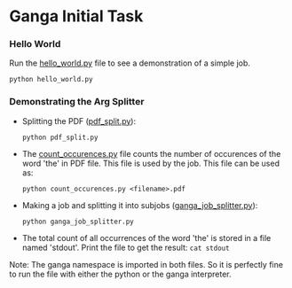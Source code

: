 # Ganga Initial Task

### Hello World
  Run the [hello_world.py](./hello_world.py) file to see a demonstration of a simple job. 
   
   `python hello_world.py`


### Demonstrating the Arg Splitter

  * Splitting the PDF ([pdf_split.py](./pdf_split.py)): 
  
    `python pdf_split.py`
    
  * The [count_occurences.py](./count_occurences.py) file counts the number of occurences of the word 'the' in PDF file. This file is used by the job. This file can be used as:
  
    `python count_occurences.py <filename>.pdf`
    
  * Making a job and splitting it into subjobs ([ganga_job_splitter.py](./ganga_job_splitter.py)): 
  
    `python ganga_job_splitter.py`
   
  * The total count of all occurrences of the word 'the' is stored in a file named 'stdout'. Print the file to get the result:
    `cat stdout` 


Note: The ganga namespace is imported in both files. So it is perfectly fine to run the file with either the python or the ganga interpreter. 
